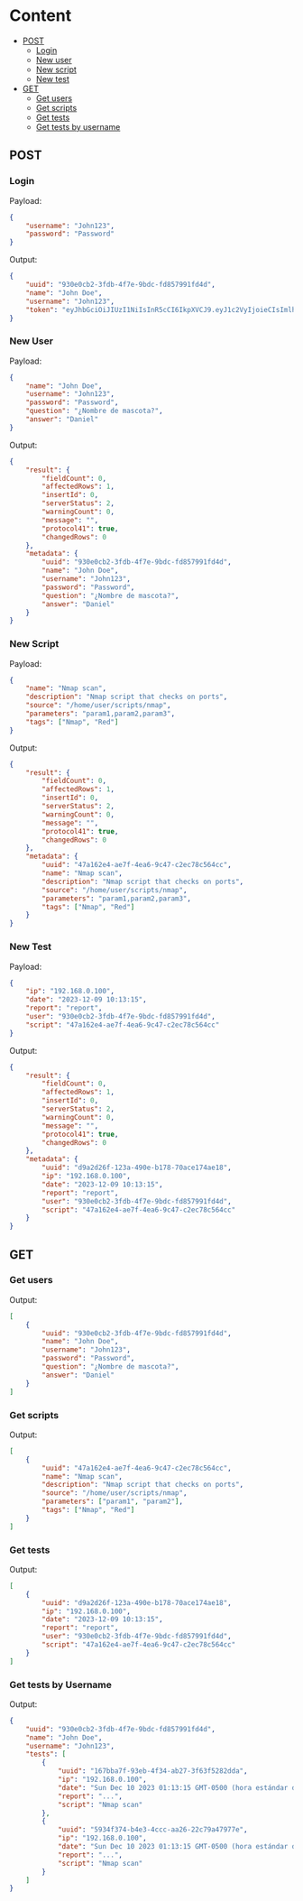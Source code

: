 # Content

-   [POST](#post)
    -   [Login](#login)
    -   [New user](#new-user)
    -   [New script](#new-script)
    -   [New test](#new-test)
-   [GET](#get)
    -   [Get users](#get-users)
    -   [Get scripts](#get-scripts)
    -   [Get tests](#get-tests)
    -   [Get tests by username](#get-tests-by-username)

## POST

### Login

Payload:

```json
{
    "username": "John123",
    "password": "Password"
}
```

Output:

```json
{
    "uuid": "930e0cb2-3fdb-4f7e-9bdc-fd857991fd4d",
    "name": "John Doe",
    "username": "John123",
    "token": "eyJhbGciOiJIUzI1NiIsInR5cCI6IkpXVCJ9.eyJ1c2VyIjoieCIsImlhdCI6MTcwNDkyNTU5MiwiZXhwIjoxNzA0OTI3MzkyfQ.r5lPmKHLiKbVT1pDI1G83zWtJ-KuR2-yrQyESXgCHko"
}
```

### New User

Payload:

```json
{
    "name": "John Doe",
    "username": "John123",
    "password": "Password",
    "question": "¿Nombre de mascota?",
    "answer": "Daniel"
}
```

Output:

```json
{
    "result": {
        "fieldCount": 0,
        "affectedRows": 1,
        "insertId": 0,
        "serverStatus": 2,
        "warningCount": 0,
        "message": "",
        "protocol41": true,
        "changedRows": 0
    },
    "metadata": {
        "uuid": "930e0cb2-3fdb-4f7e-9bdc-fd857991fd4d",
        "name": "John Doe",
        "username": "John123",
        "password": "Password",
        "question": "¿Nombre de mascota?",
        "answer": "Daniel"
    }
}
```

### New Script

Payload:

```json
{
    "name": "Nmap scan",
    "description": "Nmap script that checks on ports",
    "source": "/home/user/scripts/nmap",
    "parameters": "param1,param2,param3",
    "tags": ["Nmap", "Red"]
}
```

Output:

```json
{
    "result": {
        "fieldCount": 0,
        "affectedRows": 1,
        "insertId": 0,
        "serverStatus": 2,
        "warningCount": 0,
        "message": "",
        "protocol41": true,
        "changedRows": 0
    },
    "metadata": {
        "uuid": "47a162e4-ae7f-4ea6-9c47-c2ec78c564cc",
        "name": "Nmap scan",
        "description": "Nmap script that checks on ports",
        "source": "/home/user/scripts/nmap",
        "parameters": "param1,param2,param3",
        "tags": ["Nmap", "Red"]
    }
}
```

### New Test

Payload:

```json
{
    "ip": "192.168.0.100",
    "date": "2023-12-09 10:13:15",
    "report": "report",
    "user": "930e0cb2-3fdb-4f7e-9bdc-fd857991fd4d",
    "script": "47a162e4-ae7f-4ea6-9c47-c2ec78c564cc"
}
```

Output:

```json
{
    "result": {
        "fieldCount": 0,
        "affectedRows": 1,
        "insertId": 0,
        "serverStatus": 2,
        "warningCount": 0,
        "message": "",
        "protocol41": true,
        "changedRows": 0
    },
    "metadata": {
        "uuid": "d9a2d26f-123a-490e-b178-70ace174ae18",
        "ip": "192.168.0.100",
        "date": "2023-12-09 10:13:15",
        "report": "report",
        "user": "930e0cb2-3fdb-4f7e-9bdc-fd857991fd4d",
        "script": "47a162e4-ae7f-4ea6-9c47-c2ec78c564cc"
    }
}
```

## GET

### Get users

Output:

```json
[
    {
        "uuid": "930e0cb2-3fdb-4f7e-9bdc-fd857991fd4d",
        "name": "John Doe",
        "username": "John123",
        "password": "Password",
        "question": "¿Nombre de mascota?",
        "answer": "Daniel"
    }
]
```

### Get scripts

Output:

```json
[
    {
        "uuid": "47a162e4-ae7f-4ea6-9c47-c2ec78c564cc",
        "name": "Nmap scan",
        "description": "Nmap script that checks on ports",
        "source": "/home/user/scripts/nmap",
        "parameters": ["param1", "param2"],
        "tags": ["Nmap", "Red"]
    }
]
```

### Get tests

Output:

```json
[
    {
        "uuid": "d9a2d26f-123a-490e-b178-70ace174ae18",
        "ip": "192.168.0.100",
        "date": "2023-12-09 10:13:15",
        "report": "report",
        "user": "930e0cb2-3fdb-4f7e-9bdc-fd857991fd4d",
        "script": "47a162e4-ae7f-4ea6-9c47-c2ec78c564cc"
    }
]
```

### Get tests by Username

Output:

```json
{
    "uuid": "930e0cb2-3fdb-4f7e-9bdc-fd857991fd4d",
    "name": "John Doe",
    "username": "John123",
    "tests": [
        {
            "uuid": "167bba7f-93eb-4f34-ab27-3f63f5282dda",
            "ip": "192.168.0.100",
            "date": "Sun Dec 10 2023 01:13:15 GMT-0500 (hora estándar de Colombia)",
            "report": "...",
            "script": "Nmap scan"
        },
        {
            "uuid": "5934f374-b4e3-4ccc-aa26-22c79a47977e",
            "ip": "192.168.0.100",
            "date": "Sun Dec 10 2023 01:13:15 GMT-0500 (hora estándar de Colombia)",
            "report": "...",
            "script": "Nmap scan"
        }
    ]
}
```
